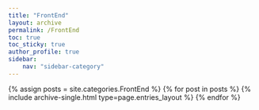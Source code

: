 ```yaml
---
title: "FrontEnd"
layout: archive
permalink: /FrontEnd
toc: true
toc_sticky: true
author_profile: true
sidebar:
    nav: "sidebar-category"
---
```



{% assign posts = site.categories.FrontEnd %}
{% for post in posts %} {% include archive-single.html type=page.entries_layout %} {% endfor %}